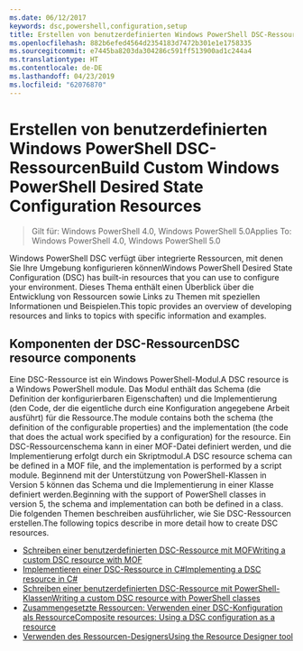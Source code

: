 ```yaml
---
ms.date: 06/12/2017
keywords: dsc,powershell,configuration,setup
title: Erstellen von benutzerdefinierten Windows PowerShell DSC-Ressourcen
ms.openlocfilehash: 882b6efed4564d2354183d7472b301e1e1758335
ms.sourcegitcommit: e7445ba8203da304286c591ff513900ad1c244a4
ms.translationtype: HT
ms.contentlocale: de-DE
ms.lasthandoff: 04/23/2019
ms.locfileid: "62076870"
---
```

# <a name="build-custom-windows-powershell-desired-state-configuration-resources"></a><span data-ttu-id="ca1c9-103">Erstellen von benutzerdefinierten Windows PowerShell DSC-Ressourcen</span><span class="sxs-lookup"><span data-stu-id="ca1c9-103">Build Custom Windows PowerShell Desired State Configuration Resources</span></span>

> <span data-ttu-id="ca1c9-104">Gilt für: Windows PowerShell 4.0, Windows PowerShell 5.0</span><span class="sxs-lookup"><span data-stu-id="ca1c9-104">Applies To: Windows PowerShell 4.0, Windows PowerShell 5.0</span></span>

<span data-ttu-id="ca1c9-105">Windows PowerShell DSC verfügt über integrierte Ressourcen, mit denen Sie Ihre Umgebung konfigurieren können</span><span class="sxs-lookup"><span data-stu-id="ca1c9-105">Windows PowerShell Desired State Configuration (DSC) has built-in resources that you can use to configure your environment.</span></span> <span data-ttu-id="ca1c9-106">Dieses Thema enthält einen Überblick über die Entwicklung von Ressourcen sowie Links zu Themen mit speziellen Informationen und Beispielen.</span><span class="sxs-lookup"><span data-stu-id="ca1c9-106">This topic provides an overview of developing resources and links to topics with specific information and examples.</span></span>

## <a name="dsc-resource-components"></a><span data-ttu-id="ca1c9-107">Komponenten der DSC-Ressourcen</span><span class="sxs-lookup"><span data-stu-id="ca1c9-107">DSC resource components</span></span>

<span data-ttu-id="ca1c9-108">Eine DSC-Ressource ist ein Windows PowerShell-Modul.</span><span class="sxs-lookup"><span data-stu-id="ca1c9-108">A DSC resource is a Windows PowerShell module.</span></span> <span data-ttu-id="ca1c9-109">Das Modul enthält das Schema (die Definition der konfigurierbaren Eigenschaften) und die Implementierung (den Code, der die eigentliche durch eine Konfiguration angegebene Arbeit ausführt) für die Ressource.</span><span class="sxs-lookup"><span data-stu-id="ca1c9-109">The module contains both the schema (the definition of the configurable properties) and the implementation (the code that does the actual work specified by a configuration) for the resource.</span></span> <span data-ttu-id="ca1c9-110">Ein DSC-Ressourcenschema kann in einer MOF-Datei definiert werden, und die Implementierung erfolgt durch ein Skriptmodul.</span><span class="sxs-lookup"><span data-stu-id="ca1c9-110">A DSC resource schema can be defined in a MOF file, and the implementation is performed by a script module.</span></span> <span data-ttu-id="ca1c9-111">Beginnend mit der Unterstützung von PowerShell-Klassen in Version 5 können das Schema und die Implementierung in einer Klasse definiert werden.</span><span class="sxs-lookup"><span data-stu-id="ca1c9-111">Beginning with the support of PowerShell classes in version 5, the schema and implementation can both be defined in a class.</span></span> <span data-ttu-id="ca1c9-112">Die folgenden Themen beschreiben ausführlicher, wie Sie DSC-Ressourcen erstellen.</span><span class="sxs-lookup"><span data-stu-id="ca1c9-112">The following topics describe in more detail how to create DSC resources.</span></span>

* [<span data-ttu-id="ca1c9-113">Schreiben einer benutzerdefinierten DSC-Ressource mit MOF</span><span class="sxs-lookup"><span data-stu-id="ca1c9-113">Writing a custom DSC resource with MOF</span></span>](authoringResourceMOF.md)
* [<span data-ttu-id="ca1c9-114">Implementieren einer DSC-Ressource in C#</span><span class="sxs-lookup"><span data-stu-id="ca1c9-114">Implementing a DSC resource in C#</span></span>](authoringResourceMofCS.md)
* [<span data-ttu-id="ca1c9-115">Schreiben einer benutzerdefinierten DSC-Ressource mit PowerShell-Klassen</span><span class="sxs-lookup"><span data-stu-id="ca1c9-115">Writing a custom DSC resource with PowerShell classes</span></span>](authoringResourceClass.md)
* [<span data-ttu-id="ca1c9-116">Zusammengesetzte Ressourcen: Verwenden einer DSC-Konfiguration als Ressource</span><span class="sxs-lookup"><span data-stu-id="ca1c9-116">Composite resources: Using a DSC configuration as a resource</span></span>](authoringResourceComposite.md)
* [<span data-ttu-id="ca1c9-117">Verwenden des Ressourcen-Designers</span><span class="sxs-lookup"><span data-stu-id="ca1c9-117">Using the Resource Designer tool</span></span>](../authoringResourceMofDesigner.md)
